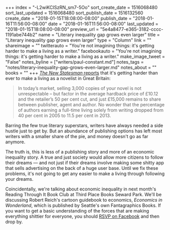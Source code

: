+++
index = "-L2wiKCISzRN_sm7-5Oo"
sort_create_date = 1516068480
sort_last_updated = 1516068480
sort_publish_date = 1516132560
create_date = "2018-01-15T18:08:00-08:00"
publish_date = "2018-01-16T11:56:00-08:00"
date = "2018-01-16T11:56:00-08:00"
last_updated = "2018-01-15T18:08:00-08:00"
preview_url = "5e4a8477-e365-3182-cccc-1191abe744b2"
name = "Literary inequality gap grows even larger"
title = "Literary inequality gap grows even larger"
type = "Column"
link = ""
shareimage = ""
twitterauto = "You're not imagining things: it's getting harder to make a living as a writer."
facebookauto = "You're not imagining things: it's getting harder to make a living as a writer."
make_image_tweet = "False"
notes_byline = ["writers/paul-constant.md"]
notes_tags = "notes/literary-inequality-gap-grows-even-larger.md"
notes_about = ""
books = ""
+++
[*The New Statesman* reports](https://www.newstatesman.com/culture/books/2018/01/slow-death-literary-novel-sales-crisis-afflicting-fiction) that it's getting harder than ever to make a living as a novelist in Great Britain:

<blockquote>In today’s market, selling 3,000 copies of your novel is not unrespectable – but factor in the average hardback price of £10.12 and the retailer’s 50 per cent cut, and just £15,000 remains to share between publisher, agent and author. No wonder that the percentage of authors earning a full-time living solely from writing dropped from 40 per cent in 2005 to 11.5 per cent in 2013.</blockquote>

Barring the few true literary superstars, writers have always needed a side hustle just to get by. But an abundance of publishing options has left most writers with a smaller share of the pie, and money doesn't go as far anymore.

The truth is, this is less of a publishing story and more of an economic inequality story. A true and just society would allow more citizens to follow their dreams — and not just if their dreams involve making some shitty app that sells advertising on the back of a huge user base. Until we fix these problems, it's not going to get any easier to make a living through following your dreams.

Coincidentally, we're talking about economic inequality in next month's Reading Through It Book Club at Third Place Books Seward Park. We'll be discussing Robert Reich's cartoon guidebook to economics, *Economics in Wonderland*, which is published by Seattle's own Fantagraphics Books. If you want to get a basic understanding of the forces that are making everything shittier for everyone, you should [RSVP on Facebook](https://www.facebook.com/events/382566692170310/) and then drop by.
